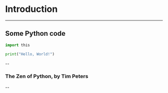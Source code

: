 # Introduction

---

## Some Python code

```python
import this

print("Hello, World!")
```

--

### The Zen of Python, by Tim Peters

<script id="my_script" type="py-editor" terminal worker></script>
<script>
const myterm = document.querySelector("#my_script");
await myterm.process('import this');
</script>

--


